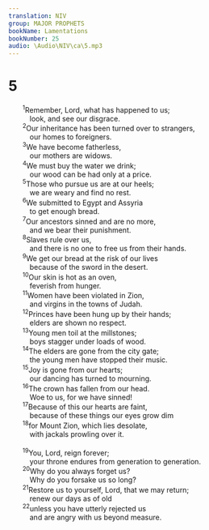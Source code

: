```yaml
---
translation: NIV
group: MAJOR PROPHETS
bookName: Lamentations 
bookNumber: 25
audio: \Audio\NIV\ca\5.mp3
---
```


<div class="title"><h1>5</h1></div>
<span class="verse ca_5_1">  <sup>1</sup>Remember, Lord, what has happened to us; <br/>   look, and see our disgrace. <br/></span>
<span class="verse ca_5_2">  <sup>2</sup>Our inheritance has been turned over to strangers, <br/>   our homes to foreigners. <br/></span>
<span class="verse ca_5_3">  <sup>3</sup>We have become fatherless, <br/>   our mothers are widows. <br/></span>
<span class="verse ca_5_4">  <sup>4</sup>We must buy the water we drink; <br/>   our wood can be had only at a price. <br/></span>
<span class="verse ca_5_5">  <sup>5</sup>Those who pursue us are at our heels; <br/>   we are weary and find no rest. <br/></span>
<span class="verse ca_5_6">  <sup>6</sup>We submitted to Egypt and Assyria <br/>   to get enough bread. <br/></span>
<span class="verse ca_5_7">  <sup>7</sup>Our ancestors sinned and are no more, <br/>   and we bear their punishment. <br/></span>
<span class="verse ca_5_8">  <sup>8</sup>Slaves rule over us, <br/>   and there is no one to free us from their hands. <br/></span>
<span class="verse ca_5_9">  <sup>9</sup>We get our bread at the risk of our lives <br/>   because of the sword in the desert. <br/></span>
<span class="verse ca_5_10">  <sup>10</sup>Our skin is hot as an oven, <br/>   feverish from hunger. <br/></span>
<span class="verse ca_5_11">  <sup>11</sup>Women have been violated in Zion, <br/>   and virgins in the towns of Judah. <br/></span>
<span class="verse ca_5_12">  <sup>12</sup>Princes have been hung up by their hands; <br/>   elders are shown no respect. <br/></span>
<span class="verse ca_5_13">  <sup>13</sup>Young men toil at the millstones; <br/>   boys stagger under loads of wood. <br/></span>
<span class="verse ca_5_14">  <sup>14</sup>The elders are gone from the city gate; <br/>   the young men have stopped their music. <br/></span>
<span class="verse ca_5_15">  <sup>15</sup>Joy is gone from our hearts; <br/>   our dancing has turned to mourning. <br/></span>
<span class="verse ca_5_16">  <sup>16</sup>The crown has fallen from our head. <br/>   Woe to us, for we have sinned! <br/></span>
<span class="verse ca_5_17">  <sup>17</sup>Because of this our hearts are faint, <br/>   because of these things our eyes grow dim <br/></span>
<span class="verse ca_5_18">  <sup>18</sup>for Mount Zion, which lies desolate, <br/>   with jackals prowling over it. <br/><br/></span>
<span class="verse ca_5_19">  <sup>19</sup>You, Lord, reign forever; <br/>   your throne endures from generation to generation. <br/></span>
<span class="verse ca_5_20">  <sup>20</sup>Why do you always forget us? <br/>   Why do you forsake us so long? <br/></span>
<span class="verse ca_5_21">  <sup>21</sup>Restore us to yourself, Lord, that we may return; <br/>   renew our days as of old <br/></span>
<span class="verse ca_5_22">  <sup>22</sup>unless you have utterly rejected us <br/>   and are angry with us beyond measure. <br/></span>
